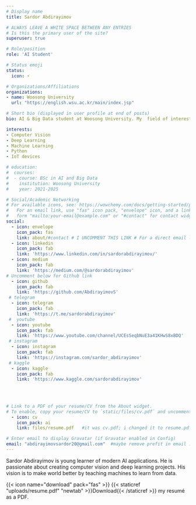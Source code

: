 ```yaml
---
# Display name
title: Sardor Abdirayimov

# ALWAYS LEAVE A WHITE SPACE BETWEEN ANY ENTRIES
# Is this the primary user of the site?
superuser: true

# Role/position
role: 'AI Student'

# Status emoji
status:
  icon: ⚡

# Organizations/Affiliations
organizations:
- name: Woosong University
  url: "https://english.wsu.ac.kr/main/index.jsp"

# Short bio (displayed in user profile at end of posts)
bio: AI & Big Data student at Woosong University. My  field of interests are Machine Learning and Computer Vision.

interests:
- Computer Vision
- Deep Learning
- Machine Learning
- Python
- IoT devices

# education:
#  courses:
#  - course: BSc in AI and Big Data
#    institution: Woosong University
#    year: 2021-2025

# Social/Academic Networking
# For available icons, see: https://wowchemy.com/docs/getting-started/page-builder/#icons
#   For an email link, use "fas" icon pack, "envelope" icon, and a link in the
#   form "mailto:your-email@example.com" or "#contact" for contact widget.
social:
  - icon: envelope
    icon_pack: fas
    link: about/#contact # I UNCOMMENT THIS LINK # For a direct email link, use "mailto:test@example.org".
  - icon: linkedin
    icon_pack: fab
    link: 'https://www.linkedin.com/in/sardorabdirayimov/'
  - icon: medium
    icon_pack: fab
    link: 'https://medium.com/@sardorabdirayimov'
# Uncomment below for Github link
  - icon: github
    icon_pack: fab
    link: 'https://github.com/AbdirayimovS'
 # telegram 
  - icon: telegram
    icon_pack: fab
    link: 'https://t.me/sardorabdirayimov'
 #  youtube 
  - icon: youtube
    icon_pack: fab
    link: 'https://www.youtube.com/channel/UCEsSeqbNuE3a41KHwS8xBDQ'
 # instagram
  - icon: instagram
    icon_pack: fab
    link: 'https://instagram.com/sardor_abdirayimov'
 # kaggle 
  - icon: kaggle
    icon_pack: fab
    link: 'https://www.kaggle.com/sardorabdirayimov'
   
   
  

# Link to a PDF of your resume/CV from the About widget.
# To enable, copy your resume/CV to `static/files/cv.pdf` and uncomment the lines below.
  - icon: cv
    icon_pack: ai 
    link: files/resume.pdf   #it was cv.pdf; i changed it to resume.pdf

# Enter email to display Gravatar (if Gravatar enabled in Config)
email: "abdirayimovsardor20@gmail.com"  #maybe remove prefit in email !!!!!!!!!
---
```


Sardor Abdirayimov is young learner of modern AI applications. He is passionate about creating computer vision and deep learning projects. His vision is to make world better by teaching machines to learn from data.

{{< icon name="download" pack="fas" >}} {{< staticref "uploads/resume.pdf" "newtab" >}}Download{{< /staticref >}} my resumé as a PDF.
